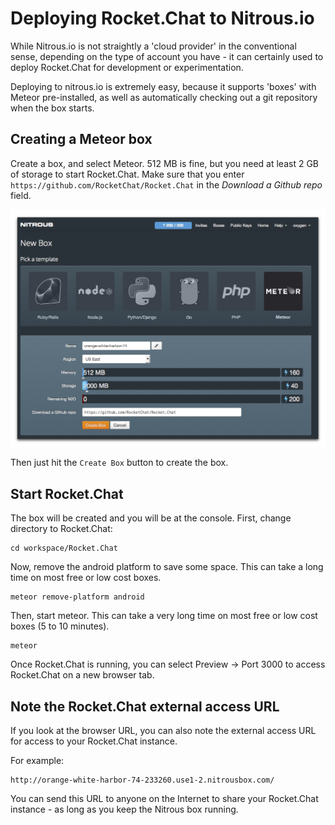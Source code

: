 # Deploying Rocket.Chat to Nitrous.io

While Nitrous.io is not straightly a 'cloud provider' in the conventional sense, depending on the type of account you have - it can certainly used to deploy Rocket.Chat for development or experimentation.

Deploying to nitrous.io is extremely easy, because it supports 'boxes' with Meteor pre-installed, as well as automatically checking out a git repository when the box starts.

## Creating a Meteor box

Create a box, and select Meteor.  512 MB is fine, but you need at least 2 GB of storage to start Rocket.Chat.  Make sure that you enter   `https://github.com/RocketChat/Rocket.Chat`  in the *Download a Github repo* field.


![Create a Rocket.Chat Meteor box](https://raw.githubusercontent.com/Sing-Li/bbug/master/images/nitrousio.png)


Then just hit the `Create Box` button to create the box.

## Start Rocket.Chat

The box will be created and you will be at the console. First, change directory to Rocket.Chat:

~~~
cd workspace/Rocket.Chat
~~~

Now, remove the android platform to save some space. This can take a long time on most free or low cost boxes.

~~~
meteor remove-platform android
~~~

Then, start meteor. This can take a very long time on most free or low cost boxes (5 to 10 minutes).

~~~
meteor
~~~

Once Rocket.Chat is running, you can select Preview -> Port 3000 to access Rocket.Chat on a new browser tab.


## Note the Rocket.Chat external access URL


If you look at the browser URL, you can also note the external access URL for access to your Rocket.Chat instance.

For example:

~~~
http://orange-white-harbor-74-233260.use1-2.nitrousbox.com/
~~~

You can send this URL to anyone on the Internet to share your Rocket.Chat instance - as long as you keep the Nitrous box running.

